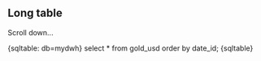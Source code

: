 Long table
----------

Scroll down...

{sqltable: db=mydwh}
select
   * 
from 
    gold_usd
order by
    date_id;
{sqltable}

